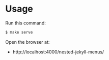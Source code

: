 # Usage

Run this command:

```sh
$ make serve
```

Open the browser at:

- http://localhost:4000/nested-jekyll-menus/
